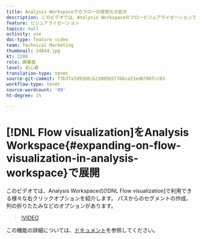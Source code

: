 ```yaml
---
title: Analysis Workspaceでのフローの視覚化の拡大
description: このビデオでは、Analysis Workspaceのフロービジュアライゼーションで使用できる様々な右クリックオプションを示します。 パスからのセグメントの作成、列の折りたたみなどのオプションがあります。
feature: ビジュアライゼーション
topics: null
activity: use
doc-type: feature video
team: Technical Marketing
thumbnail: 24044.jpg
kt: 2280
role: 開業医
level: 初心者
translation-type: tm+mt
source-git-commit: f3b3fa7d91b0cb21005b57768ca23ed6700fcc03
workflow-type: tm+mt
source-wordcount: '89'
ht-degree: 1%

---
```



# [!DNL Flow visualization]をAnalysis Workspace{#expanding-on-flow-visualization-in-analysis-workspace}で展開

このビデオでは、Analysis Workspaceの[!DNL Flow visualization]で利用できる様々な右クリックオプションを紹介します。 パスからのセグメントの作成、列の折りたたみなどのオプションがあります。

>[!VIDEO](https://video.tv.adobe.com/v/24044/?quality=12)

この機能の詳細については、[ドキュメント](https://experienceleague.adobe.com/docs/analytics/analyze/analysis-workspace/visualizations/flow/flow.html?lang=en#analysis-workspace)を参照してください。
